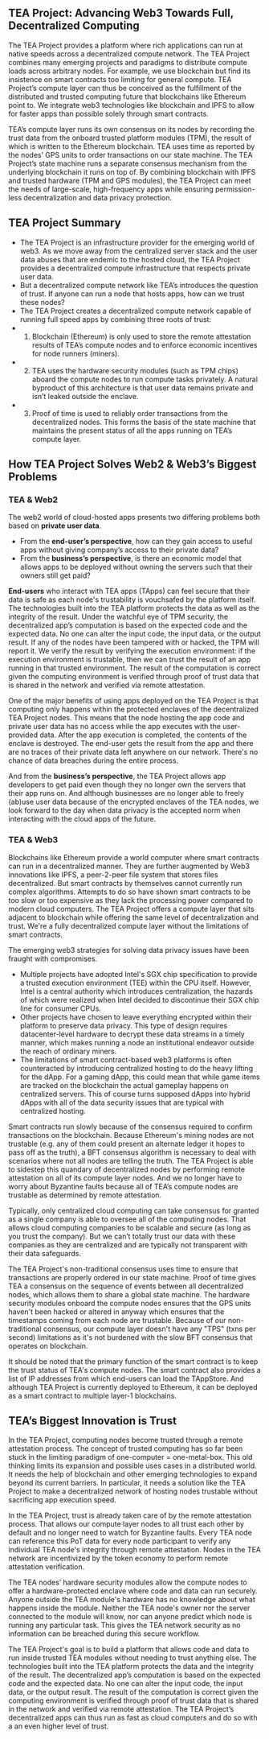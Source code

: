 ## TEA Project: Advancing Web3 Towards Full, Decentralized Computing
The TEA Project provides a platform where rich applications can run at native speeds across a decentralized compute network. The TEA Project combines many emerging projects and paradigms to distribute compute loads across arbitrary nodes. For example, we use blockchain but find its insistence on smart contracts too limiting for general compute. TEA Project’s compute layer can thus be conceived as the fulfillment of the distributed and trusted computing future that blockchains like Ethereum point to. We integrate web3 technologies like blockchain and IPFS to allow for faster apps than possible solely through smart contracts.

TEA’s compute layer runs its own consensus on its nodes by recording the trust data from the onboard trusted platform modules (TPM), the result of which is written to the Ethereum blockchain. TEA uses time as reported by the nodes’ GPS units to order transactions on our state machine. The TEA Project’s state machine runs a separate consensus mechanism from the underlying blockchain it runs on top of. By combining blockchain with IPFS and trusted hardware (TPM and GPS modules), the TEA Project can meet the needs of large-scale, high-frequency apps while ensuring permission-less decentralization and data privacy protection.

## TEA Project Summary

- The TEA Project is an infrastructure provider for the emerging world of web3. As we move away from the centralized server stack and the user data abuses that are endemic to the hosted cloud, the TEA Project provides a decentralized compute infrastructure	that respects private user data.
- But a decentralized compute network like TEA’s introduces the question of trust. If anyone can run a node that hosts apps, how can we trust these nodes?
- The TEA Project creates a decentralized compute network capable of running full speed apps by combining three roots of trust:
- 1. Blockchain (Ethereum) is only used to store the remote attestation results of TEA’s compute nodes and to enforce economic incentives for node runners (miners).
- 2. TEA uses the hardware security modules (such as TPM chips) aboard the compute nodes to run compute tasks privately. A natural byproduct of this architecture is that user data remains private and isn’t leaked outside the enclave.
- 3. Proof of time is used to reliably order transactions from the decentralized nodes. This forms the basis of the state machine that maintains the present status of all the apps running on TEA’s compute layer.

## How TEA Project Solves Web2 & Web3’s Biggest Problems
### TEA & Web2
The web2 world of cloud-hosted apps presents two differing problems both based on **private user data**.

- From the **end-user’s perspective**, how can they gain access to useful apps without giving company’s access to their private data?
- From the **business’s perspective**, is there an economic model that allows apps to be deployed without owning the servers such that their owners still get paid?

**End-users** who interact with TEA apps (TApps) can feel secure that their data is safe as each node's trustability is vouchsafed by the platform itself. The technologies built into the TEA platform protects the data as well as the integrity of the result. Under the watchful eye of TPM security, the decentralized app’s computation is based on the expected code and the expected data. No one can alter the input code, the input data, or the output result. If any of the nodes have been tampered with or hacked, the TPM will report it. We verify the result by verifying the execution environment: if the execution environment is trustable, then we can trust the result of an app running in that trusted environment. The result of the computation is correct given the computing environment is verified through proof of trust data that is shared in the network and verified via remote attestation. 

One of the major benefits of using apps deployed on the TEA Project is that computing only happens within the protected enclaves of the decentralized TEA Project nodes. This means that the node hosting the app code and private user data has no access while the app executes with the user-provided data. After the app execution is completed, the contents of the enclave is destroyed. The end-user gets the result from the app and there are no traces of their private data left anywhere on our network. There's no chance of data breaches during the entire process.

And from the **business’s perspective**, the TEA Project allows app developers to get paid even though they no longer own the servers that their app runs on. And although businesses are no longer able to freely (ab)use user data because of the encrypted enclaves of the TEA nodes, we look forward to the day when data privacy is the accepted norm when interacting with the cloud apps of the future.

### TEA & Web3
Blockchains like Ethereum provide a world computer where smart contracts can run in a decentralized manner. They are further augmented by Web3 innovations like IPFS, a peer-2-peer file system that stores files decentralized. But smart contracts by themselves cannot currently run complex algorithms. Attempts to do so have shown smart contracts to be too slow or too expensive as they lack the processing power compared to modern cloud computers. The TEA Project offers a compute layer that sits adjacent to blockchain while offering the same level of decentralization and trust. We're a fully decentralized compute layer without the limitations of smart contracts.

The emerging web3 strategies for solving data privacy issues have been fraught with compromises.

- Multiple projects have adopted Intel's SGX chip specification to provide a trusted execution environment (TEE) within the CPU itself. However, Intel is a central authority which introduces centralization, the hazards of which were realized when Intel decided to discontinue their SGX chip line for consumer CPUs.
- Other projects have chosen to leave everything encrypted within their platform to preserve data privacy. This type of design requires datacenter-level hardware to decrypt these data streams in a timely manner, which makes running a node an institutional endeavor outside the reach of ordinary miners. 
- The limitations of smart contract-based web3 platforms is often counteracted by introducing centralized hosting to do the heavy lifting for the dApp. For a gaming dApp, this could mean that while game items are tracked on the blockchain the actual gameplay happens on centralized servers. This of course turns supposed dApps into hybrid dApps with all of the data security issues that are typical with centralized hosting.

Smart contracts run slowly because of the consensus required to confirm transactions on the blockchain. Because Ethereum's mining nodes are not trustable (e.g. any of them could present an alternate ledger it hopes to pass off as the truth), a BFT consensus algorithm is necessary to deal with scenarios where not all nodes are telling the truth. The TEA Project is able to sidestep this quandary of decentralized nodes by performing remote attestation on all of its compute layer nodes. And we no longer have to worry about Byzantine faults because all of TEA’s compute nodes are trustable as determined by remote attestation. 

Typically, only centralized cloud computing can take consensus for granted as a single company is able to oversee all of the computing nodes. That allows cloud computing companies to be scalable and secure (as long as you trust the company). But we can’t totally trust our data with these companies as they are centralized and are typically not transparent with their data safeguards.

The TEA Project's non-traditional consensus uses time to ensure that transactions are properly ordered in our state machine. Proof of time gives TEA a consensus on the sequence of events between all decentralized nodes, which allows them to share a global state machine. The hardware security modules onboard the compute nodes ensures that the GPS units haven't been hacked or altered in anyway which ensures that the timestamps coming from each node are trustable. Because of our non-traditional consensus, our compute layer doesn't have any "TPS" (txns per second) limitations as it's not burdened with the slow BFT consensus that operates on blockchain.

It should be noted that the primary function of the smart contract is to keep the trust status of TEA's compute nodes. The smart contract also provides a list of IP addresses from which end-users can load the TAppStore. And although TEA Project is currently deployed to Ethereum, it can be deployed as a smart contract to multiple layer-1 blockchains. 

## TEA’s Biggest Innovation is Trust
In the TEA Project, computing nodes become trusted through a remote attestation process. The concept of trusted computing has so far been stuck in the limiting paradigm of one-computer = one-metal-box. This old thinking limits its expansion and possible uses cases in a distributed world. It needs the help of blockchain and other emerging technologies to expand beyond its current barriers. In particular, it needs a solution like the TEA Project to make a decentralized network of hosting nodes trustable without sacrificing app execution speed.

In the TEA Project, trust is already taken care of by the remote attestation process. That allows our compute layer nodes to all trust each other by default and no longer need to watch for Byzantine faults. Every TEA node can reference this PoT data for every node participant to verify any individual TEA node's integrity through remote attestation. Nodes in the TEA network are incentivized by the token economy to perform remote attestation verification.

The TEA nodes’ hardware security modules allow the compute nodes to offer a hardware-protected enclave where code and data can run securely. Anyone outside the TEA module's hardware has no knowledge about what happens inside the module. Neither the TEA node's owner nor the server connected to the module will know, nor can anyone predict which node is running any particular task. This gives the TEA network security as no information can be breached during this secure workflow.

The TEA Project's goal is to build a platform that allows code and data to run inside trusted TEA modules without needing to trust anything else. The technologies built into the TEA platform protects the data and the integrity of the result.
The decentralized app’s computation is based on the expected code and the expected data. No one can alter the input code, the input data, or the output result. The result of the computation is correct given the computing environment is verified through proof of trust data that is shared in the network and verified via remote attestation. The TEA Project’s decentralized apps can thus run as fast as cloud computers and do so with a an even higher level of trust.
